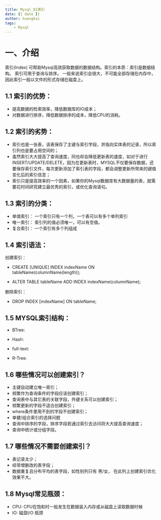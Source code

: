 ```yaml
---
title: Mysql_01索引
date: {{ date }}
author: huangkai
tags:
    - Mysql
---
```


# 一、介绍 #
索引(Index) 可帮助Mysql高效获取数据的数据结构。索引的本质：索引是数据结构。
索引可用于查询与排序。
一般来说索引会很大，不可能全部存储在内存中，因此索引一般以文件的形式存储在磁盘上。

## 1.1 索引的优势： ##
- 提高数据的检索效率，降低数据库的IO成本； 
- 对数据进行排序，降低数据排序的成本，降低CPU的消耗。

## 1.2 索引的劣势： ##
- 索引也是一张表，该表保存了主键与索引字段，并指向实体表的记录，所以索引列也是要占用空间的； 
- 虽然索引大大提高了查询速度，同也却会降低更新表的速度，如对于进行INSERT/UPDATE/DELETE，因为在更新表时，MYSQL不仅要保存数据，还要保存索引文件，每次更新添加了索引表的字段，都会调整更新所带来的键值变化后的索引信息； 
- 索引只是提高效率的一个因素，如果你的Mysql数据库有大数据量的表，就需要花时间研究建立最优秀的索引，或优化查询语句。

## 1.3 索引的分类： ##
- 单值索引：
一个索引只有一个列，一个表可以有多个单列索引
- 唯一索引：
索引列的值必须唯一，可以有空值。
- 复合索引：
一个索引有多个列组成

## 1.4 索引语法： ##

创建索引：
- CREATE [UNIQUE] INDEX indexName ON tableName(columnName(length)); 

- ALTER TABLE tableName ADD INDEX indexName(columnName);

删除索引：
- DROP INDEX [indexName] ON tableName; 

## 1.5 MYSQL索引结构： ##
- BTree:

- Hash:

- full-text:

- R-Tree:


## 1.6 哪些情况可以创建索引？ ##
- 主键自动建立唯一索引；
- 频繁作为查询条件的字段应该创建索引； 
- 查询表中与其它表的关联字段，外键关系可以创建索引；
- 频繁更新的字段不适合创建索引； 
- where条件里用不到的字段不创建索引；
- 单健/组合索引的选择问题
- 查询中排序的字段，排序字段若通过索引去访问将大大提高查询速度；
- 查询中统计或分组字段。 

## 1.7 哪些情况不需要创建索引？ ##
- 表记录太少；
- 经常增删改的表字段；
- 数据重复且分布平均的表字段，如性别列只有 男/女， 在此列上创建索引优化效果不大。

## 1.8 Mysql常见瓶颈： ##
- CPU:
CPU在饱和时一般发生在数据装入内存或从磁盘上读取数据时候
- IO:
磁盘I/O 瓶颈

